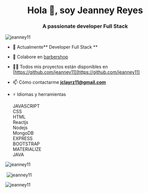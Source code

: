 <h1 align="center">Hola 👋, soy Jeanney Reyes</h1>
<h3 align="center">A passionate developer Full Stack</h3>

<p align="left"> <img src="https://komarev.com/ghpvc/?username=jeanney11&label=Profile%20views&color=0e75b6&style=flat" alt="jeanney11" /> </p> 


- 🌱 Actualmente** Developer Full Stack **

- 👯 Colabore en [barbershop](https://github.com/leandrogomez28/barbershop.git)
                 

- 👨‍💻 Todos mis proyectos están disponibles en [https://github.com/jeanney11](https://github.com/jeanney11)

- 📫 Cómo contactarme **jclayrz11@gmail.com**

- ⚡ Idiomas y herramientas
     <p align="left">JAVASCRIPT<br/>CSS<br/>HTML<br/>Reactjs<br/>Nodejs<br/>MongoDB<br/>EXPRESS<br/>BOOTSTRAP<br/>MATERIALIZE</br> JAVA</br> </p>

<p><img align="left" src="https://github-readme-stats.vercel.app/api/top-langs?username=jeanney11&show_icons=true&locale=en&layout=compact" alt="jeanney11" /> </p>
<br/>
<p> <img align="center" src="https://github-readme-stats.vercel.app/api?username=jeanney11&show_icons=true&locale=en" alt="jeanney11" /> </p>

<p><img align="center" src="https://github-readme-streak-stats.herokuapp.com/?user=jeanney11&" alt="jeanney11" /></p>


